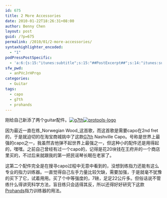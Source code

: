 ```yaml
---
id: 675
title: 2 More Accessories
date: 2010-01-22T18:26:31+08:00
author: Benny Chen
layout: post
guid: /?p=675
permalink: /2010/01/2-more-accessories/
syntaxhighlighter_encoded:
  - "1"
podPressPostSpecific:
  - 'a:6:{s:15:"itunes:subtitle";s:15:"##PostExcerpt##";s:14:"itunes:summary";s:15:"##PostExcerpt##";s:15:"itunes:keywords";s:17:"##WordPressCats##";s:13:"itunes:author";s:10:"##Global##";s:15:"itunes:explicit";s:7:"Default";s:12:"itunes:block";s:7:"Default";}'
sfw_pwd:
  - anPVcJrHPrqo
categories:
  - Guitar
tags:
  - capo
  - g7th
  - prohands
---
```

<p style="text-align: left;">
  刚给自己新添了两个guitar配件。<a href="/wp-content/uploads/2010/01/g7th.jpg" class="highslide-image" onclick="return hs.expand(this);"><img class="size-full wp-image-676  alignleft" title="g7th" src="/wp-content/uploads/2010/01/g7th.jpg" alt="g7th" width="154" height="154" srcset="/wp-content/uploads/2010/01/g7th.jpg 400w, /wp-content/uploads/2010/01/g7th-150x150.jpg 150w, /wp-content/uploads/2010/01/g7th-300x300.jpg 300w" sizes="(max-width: 154px) 100vw, 154px" /></a><a href="/wp-content/uploads/2010/01/protools-logo.jpg" class="highslide-image" onclick="return hs.expand(this);"><img class="size-full wp-image-677 alignright" title="protools-logo" src="/wp-content/uploads/2010/01/protools-logo.jpg" alt="protools-logo" width="176" height="160" srcset="/wp-content/uploads/2010/01/protools-logo.jpg 408w, /wp-content/uploads/2010/01/protools-logo-300x272.jpg 300w, /wp-content/uploads/2010/01/protools-logo-330x300.jpg 330w" sizes="(max-width: 176px) 100vw, 176px" /></a>
</p>

因为最近一直在练_Norwegian Wood_这首歌，而这首歌是需要capo在2nd fret的，于是就迫切的在淘宝商城挑中了这款[G7th](http://www.g7th.com/) Nashville Capo。号称是世界上最强的capo之一，我虽然吉他弹不起世界上最强之一，但这种小的配件还是用得起的，嘿嘿。之前自己曾经有过一个capo的，记得是花20块钱在王府井的一个商店里买的，不过后来就跟我的第一把民谣琴长眠在老家了。

这第二个配件完全是在搜寻capo过程中无意中看到的，没想到练指力还能有这么专业的指力训练器。一直觉得自己左手力量比较欠缺，需要加强，于是就毫不犹豫的买下了它，试着用用。买了个中等强度的，7磅，足足22公斤多。但俗话说不管练什么得讲究科学方法，盲目练只会适得其反，所以还得好好研究下这款[Prohands](http://prohands.net/)指力训练器的用法。